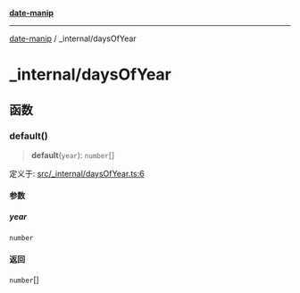 [**date-manip**](../index.md)

***

[date-manip](../modules.md) / \_internal/daysOfYear

# \_internal/daysOfYear

## 函数

### default()

> **default**(`year`): `number`[]

定义于: [src/\_internal/daysOfYear.ts:6](https://github.com/fengxinming/date-manip/blob/c2d62c1a39faed6b959a43feaabc15f4e2d60a5a/src/_internal/daysOfYear.ts#L6)

#### 参数

##### year

`number`

#### 返回

`number`[]
